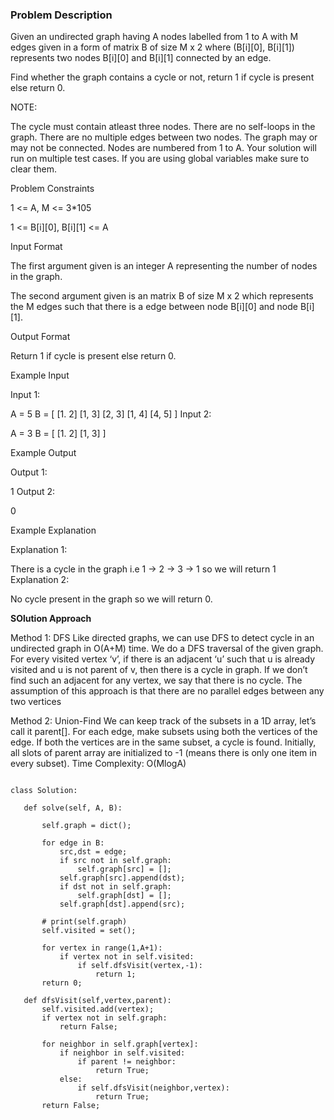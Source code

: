 ### Problem Description

Given an undirected graph having A nodes labelled from 1 to A with M edges given in a form of matrix B of size M x 2 where (B[i][0], B[i][1]) represents two nodes B[i][0] and B[i][1] connected by an edge.

Find whether the graph contains a cycle or not, return 1 if cycle is present else return 0.

NOTE:

The cycle must contain atleast three nodes.
There are no self-loops in the graph.
There are no multiple edges between two nodes.
The graph may or may not be connected.
Nodes are numbered from 1 to A.
Your solution will run on multiple test cases. If you are using global variables make sure to clear them.


Problem Constraints

1 <= A, M <= 3*105

1 <= B[i][0], B[i][1] <= A



Input Format

The first argument given is an integer A representing the number of nodes in the graph.

The second argument given is an matrix B of size M x 2 which represents the M edges such that there is a edge between node B[i][0] and node B[i][1].



Output Format

Return 1 if cycle is present else return 0.



Example Input

Input 1:

 A = 5
 B = [  [1. 2]
        [1, 3]
        [2, 3]
        [1, 4]
        [4, 5]
     ]
Input 2:

 A = 3
 B = [  [1. 2]
        [1, 3]
     ]


Example Output

Output 1:

 1
Output 2:

 0


Example Explanation

Explanation 1:

 There is a cycle in the graph i.e 1 -> 2 -> 3 -> 1 so we will return 1
Explanation 2:

 No cycle present in the graph so we will return 0.
 
 
 **SOlution Approach**
 
 Method 1: DFS
  Like directed graphs, we can use DFS to detect cycle in an undirected graph in O(A+M) time.
  We do a DFS traversal of the given graph. For every visited vertex ‘v’, if there is an adjacent ‘u’ such that u is already visited and u is not parent of v, then there is a cycle in graph.
  If we don’t find such an adjacent for any vertex, we say that there is no cycle.
  The assumption of this approach is that there are no parallel edges between any two vertices


Method 2: Union-Find
  We can keep track of the subsets in a 1D array, let’s call it parent[].
  For each edge, make subsets using both the vertices of the edge. If both the vertices are in the same subset, a cycle is found.
  Initially, all slots of parent array are initialized to -1 (means there is only one item in every subset).
  Time Complexity: O(MlogA)
 
 
 ```
 
 class Solution:

    def solve(self, A, B):

        self.graph = dict();

        for edge in B:
            src,dst = edge;
            if src not in self.graph:
                self.graph[src] = [];
            self.graph[src].append(dst);
            if dst not in self.graph:
                self.graph[dst] = [];
            self.graph[dst].append(src);
        
        # print(self.graph)
        self.visited = set();

        for vertex in range(1,A+1):
            if vertex not in self.visited:
                if self.dfsVisit(vertex,-1):
                    return 1;
        return 0;
    
    def dfsVisit(self,vertex,parent):
        self.visited.add(vertex);
        if vertex not in self.graph:
            return False;

        for neighbor in self.graph[vertex]:
            if neighbor in self.visited:
                if parent != neighbor:
                    return True;
            else:
                if self.dfsVisit(neighbor,vertex):
                    return True;
        return False;

 
 ```
